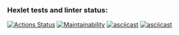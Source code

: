 ### Hexlet tests and linter status:
[![Actions Status](https://github.com/KhikmatullinB/frontend-project-44/actions/workflows/hexlet-check.yml/badge.svg)](https://github.com/KhikmatullinB/frontend-project-44/actions)
[![Maintainability](https://api.codeclimate.com/v1/badges/bcfc3604ca96717b6c86/maintainability)](https://codeclimate.com/github/KhikmatullinB/frontend-project-44/maintainability)
[![asciicast](https://asciinema.org/a/631291.svg)](https://asciinema.org/a/631291)
[![asciicast](https://asciinema.org/a/631370.svg)](https://asciinema.org/a/631370)